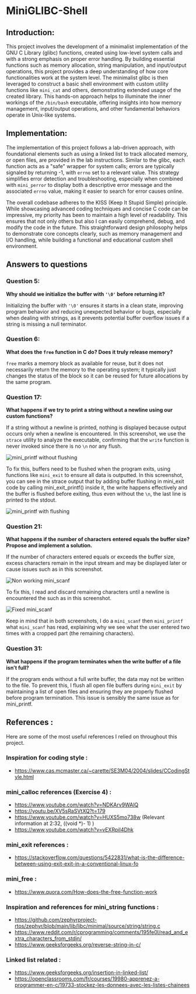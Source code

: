 # MiniGLIBC-Shell

## Introduction:

This project involves the development of a minimalist implementation of the GNU C Library (glibc) functions, created using low-level system calls and with a strong emphasis on proper error handling. By building essential functions such as memory allocation, string manipulation, and input/output operations, this project provides a deep understanding of how core functionalities work at the system level. The minimalist glibc is then leveraged to construct a basic shell environment with custom utility functions like `mini_cat` and others, demonstrating extended usage of the created library. This hands-on approach helps to illuminate the inner workings of the `/bin/bash` executable, offering insights into how memory management, input/output operations, and other fundamental behaviors operate in Unix-like systems.

## Implementation:

The implementation of this project follows a lab-driven approach, with foundational elements such as using a linked list to track allocated memory, or open files, are provided in the lab instructions. Similar to the glibc, each function acts as a "safe" wrapper for system calls; errors are typically signaled by returning -1, with `errno` set to a relevant value. This strategy simplifies error detection and troubleshooting, especially when combined with `mini_perror` to display both a descriptive error message and the associated `errno` value, making it easier to search for error causes online.

The overall codebase adheres to the KISS (Keep It Stupid Simple) principle. While showcasing advanced coding techniques and concise C code can be impressive, my priority has been to maintain a high level of readability. This ensures that not only others but also I can easily comprehend, debug, and modify the code in the future. This straightforward design philosophy helps to demonstrate core concepts clearly, such as memory management and I/O handling, while building a functional and educational custom shell environment.

## Answers to questions

### Question 5:
**Why should we initialize the buffer with `'\0'` before returning it?**

Initializing the buffer with `'\0'` ensures it starts in a clean state, improving program behavior and reducing unexpected behavior or bugs, especially when dealing with strings, as it prevents potential buffer overflow issues if a string is missing a null terminator.

### Question 6:
**What does the `free` function in C do? Does it truly release memory?**

`free` marks a memory block as available for reuse, but it does not necessarily return the memory to the operating system; it typically just changes the status of the block so it can be reused for future allocations by the same program.

### Question 17:
**What happens if we try to print a string without a newline using our custom functions?**

If a string without a newline is printed, nothing is displayed because output occurs only when a newline is encountered. In this screenshot, we use the `strace` utility to analyze the executable, confirming that the `write` function is never invoked since there is no `\n` nor any flush.

![mini_printf without flushing](images/printf_without_flush.png)

To fix this, buffers need to be flushed when the program exits, using functions like `mini_exit` to ensure all data is outputted. In this screenshot, you can see in the strace output that by adding buffer flushing in mini_exit code by calling mini_exit_printf() inside it, the write happens effectively and the buffer is flushed before exiting, thus even without the `\n`, the last line is printed to the stdout.


![mini_printf with flushing](images/printf_with_flush.png)

### Question 21:
**What happens if the number of characters entered equals the buffer size? Propose and implement a solution.**

If the number of characters entered equals or exceeds the buffer size, excess characters remain in the input stream and may be displayed later or cause issues such as in this screenshot.

![Non working mini_scanf](images/non_working_scanf.png)

To fix this, I read and discard remaining characters until a newline is encountered the such as in this screenshot.

![Fixed mini_scanf](images/working_scanf.png)

Keep in mind that in both screenshots, I do a `mini_scanf` then `mini_printf` what `mini_scanf` has read, explaining why we see what the user entered two times with a cropped part (the remaining characters).

### Question 31:
**What happens if the program terminates when the write buffer of a file isn’t full?**

If the program ends without a full write buffer, the data may not be written to the file. To prevent this, I flush all open file buffers during `mini_exit` by maintaining a list of open files and ensuring they are properly flushed before program termination. This issue is sensibly the same issue as for mini_printf.

## References :

Here are some of the most useful references I relied on throughout this project.

### Inspiration for coding style : 

- https://www.cas.mcmaster.ca/~carette/SE3M04/2004/slides/CCodingStyle.html

### mini_calloc references (Exercise 4) :

- https://www.youtube.com/watch?v=NDKArv9WAlQ
- https://youtu.be/XV5sRaSVtXQ?t=179
- https://www.youtube.com/watch?v=HUXS5mo738w (Relevant information at 2:32, ((void *)- 1) )
- https://www.youtube.com/watch?v=vEXRpiI4Dhk

### mini_exit references : 

- https://stackoverflow.com/questions/5422831/what-is-the-difference-between-using-exit-exit-in-a-conventional-linux-fo

### mini_free : 

- https://www.quora.com/How-does-the-free-function-work

### Inspiration and references for mini_string functions :

- https://github.com/zephyrproject-rtos/zephyr/blob/main/lib/libc/minimal/source/string/string.c
- https://www.reddit.com/r/cprogramming/comments/195fe0l/read_and_extra_characters_from_stdin/
- https://www.geeksforgeeks.org/reverse-string-in-c/

### Linked list related :

- https://www.geeksforgeeks.org/insertion-in-linked-list/
- https://openclassrooms.com/fr/courses/19980-apprenez-a-programmer-en-c/19733-stockez-les-donnees-avec-les-listes-chainees
